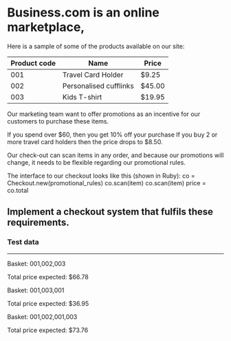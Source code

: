 # Business.com is an online marketplace,


Here is a sample of
some of the products available on our site:

Product code | Name | Price
--- |---|---|
001 | Travel Card Holder | $9.25
002 | Personalised cufflinks | $45.00
003 | Kids T-shirt | $19.95
 

Our marketing team want to offer promotions as an incentive for
our customers to purchase these items.

If you spend over $60, then you get 10% off your purchase
If you buy 2 or more travel card holders then the price drops to
$8.50.

Our check-out can scan items in any order, and because our
promotions will change, it needs to be flexible regarding our
promotional rules.

The interface to our checkout looks like this (shown in Ruby):
co = Checkout.new(promotional_rules)
co.scan(item)
co.scan(item)
price = co.total

## Implement a checkout system that fulfils these requirements.

### Test data
---------

Basket: 001,002,003

Total price expected: $66.78

Basket: 001,003,001

Total price expected: $36.95

Basket: 001,002,001,003

Total price expected: $73.76